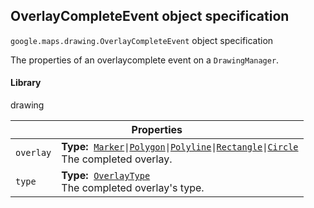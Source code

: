 <h2 id="OverlayCompleteEvent">
OverlayCompleteEvent
object specification
</h2><p>
<code><span itemprop="path">google.maps.drawing</span>.<span itemprop="name">OverlayCompleteEvent</span></code>
object specification
</p><p>The properties of an overlaycomplete event on a <code>DrawingManager</code>.</p><h4>Library</h4><p>drawing</p><table class="properties responsive" summary="object OverlayCompleteEvent - Properties">
<thead>
<tr><th colspan="2">Properties</th>
</tr></thead>
<tbody>
<tr>
<td><code>overlay</code></td>
<td><div><strong>Type:</strong>&nbsp; <code><a href="https://github.com/amenadiel/google-maps-documentation/blob/master/docs/Marker.md">Marker</a>|<a href="https://github.com/amenadiel/google-maps-documentation/blob/master/docs/Polygon.md">Polygon</a>|<a href="https://github.com/amenadiel/google-maps-documentation/blob/master/docs/Polyline.md">Polyline</a>|<a href="https://github.com/amenadiel/google-maps-documentation/blob/master/docs/Rectangle.md">Rectangle</a>|<a href="https://github.com/amenadiel/google-maps-documentation/blob/master/docs/Circle.md">Circle</a></code></div>
<div class="desc">The completed overlay.</div></td>
</tr>
<tr>
<td><code>type</code></td>
<td><div><strong>Type:</strong>&nbsp; <code><a href="https://github.com/amenadiel/google-maps-documentation/blob/master/docs/OverlayType.md">OverlayType</a></code></div>
<div class="desc">The completed overlay's type.</div></td>
</tr>
</tbody>
</table>